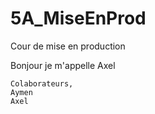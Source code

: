 # 5A_MiseEnProd
Cour de mise en production

Bonjour je m'appelle Axel 

	Colaborateurs,
	Aymen 
	Axel 